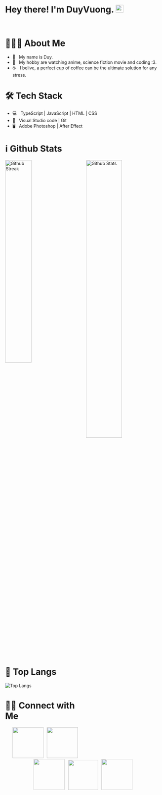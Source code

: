 <h1> Hey there! I'm DuyVuong. <img src="https://github.com/souvikguria98/souvikguria98/blob/master/Hi.gif" width="25"></h1>

<br>

# 👨🏻‍💻 About Me

- 🔭 &nbsp; My name is Duy.
- 🌱 &nbsp; My hobby are watching anime, science fiction movie and coding :3.
- ☕ &nbsp; I belive, a perfect cup of coffee can be the ultimate solution for any stress.

# 🛠 Tech Stack

- 💻 &nbsp; TypeScript | JavaScript | HTML | CSS
- 🔧 &nbsp; Visual Studio code | Git
- 🖥 &nbsp; Adobe Photoshop | After Effect


# ℹ️ Github Stats

<img src="https://github-readme-stats.vercel.app/api?username=ProDuyVuong&include_all_commits=true&count_private=true&show_icons=true&custom_title=Pro%20Coder%20Mew%27s%20GitHub%20Stats&line_height=20&title_color=7A7ADB&icon_color=2234AE&text_color=D3D3D3&bg_color=0,000000,130F40" alt = "Github Stats" width="48%" align="right">
<img src="http://github-readme-streak-stats.herokuapp.com?user=ProDuyVuong&theme=neon-palenight" alt = "Github Streak" width="41%" >

# 📖 Top Langs

![Top Langs](https://github-readme-stats.vercel.app/api/top-langs/?username=ProDuyVuong&text_color=daf7dc&bg_color=151515)

# 🤝🏻 Connect with Me

<p align="center">  
&nbsp; <a href="https://www.instagram.com/vuong_key1901" target="_blank" rel="noopener noreferrer"><img src="https://img.icons8.com/plasticine/100/000000/instagram-new.png" width="100" /></a>  
&nbsp; <a href="https://github.com/ProDuyVuong" target="_blank" rel="noopener noreferrer"><img src="https://img.icons8.com/plasticine/100/000000/github.png" width="100" /></a>
&nbsp; <a href="https://www.facebook.com/Lamthienchi2018" target="_blank" rel="noopener noreferrer"><img src="https://img.icons8.com/plasticine/100/000000/facebook.png"  width="100" /></a>
&nbsp; <a href="https://t.me/ProCoderMew" target="_blank" rel="noopener noreferrer"><img src="https://img.icons8.com/plasticine/100/000000/telegram-app.png"  width="97" /></a>
&nbsp; <a href="mailto:tranduduyne@gmail.com" target="_blank" rel="noopener noreferrer"><img src="https://img.icons8.com/plasticine/100/000000/gmail.png"  width="100" /></a>
</p>
<!---
ProDuyVuong/ProDuyVuong is a ✨ special ✨ repository because its `README.md` (this file) appears on your GitHub profile.
You can click the Preview link to take a look at your changes.
--->
